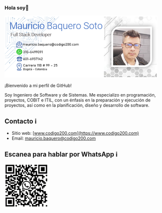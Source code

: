 ### Hola soy👋
![](https://raw.githubusercontent.com/MaoBaquero/MaoBaquero/main/front-git.png)                                                                                    

¡Bienvenido a mi perfil de GitHub!

Soy Ingeniero de Software y de Sistemas. Me especializo en programación, proyectos, COBIT e ITIL, con un énfasis en la preparación y ejecución de proyectos, así como en la planificación, diseño y desarrollo de software.

## Contacto ℹ️

- Sitio web: [www.codigo200.com](https://www.codigo200.com)
- Email: mauricio.baquero@codigo200.com

## Escanea para hablar por WhatsApp  ℹ️
![](https://raw.githubusercontent.com/MaoBaquero/MaoBaquero/main/ws-mauricio-baquero.png) 
